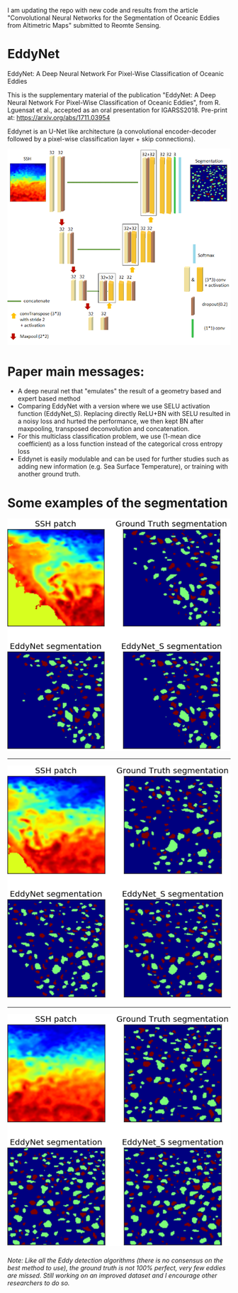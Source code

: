 
I am updating the repo with new code and results from the article "Convolutional Neural Networks for the Segmentation of Oceanic Eddies from Altimetric Maps" submitted to Reomte Sensing.

# EddyNet

EddyNet: A Deep Neural Network For Pixel-Wise Classification of Oceanic Eddies

This is the supplementary material of the publication "EddyNet: A Deep Neural Network For Pixel-Wise Classification of Oceanic Eddies", from R. Lguensat et al., accepted as an oral presentation for IGARSS2018. Pre-print at: https://arxiv.org/abs/1711.03954

Eddynet is an U-Net like architecture (a convolutional encoder-decoder followed by a pixel-wise classification layer + skip connections). <br />

![](unetschema.png)

# Paper main messages:
* A deep neural net that "emulates" the result of a geometry based and expert based method 
* Comparing EddyNet with a version where we use SELU activation function (EddyNet_S). Replacing directly ReLU+BN with SELU resulted in a noisy loss and hurted the performance, we then kept BN after maxpooling, transposed deconvolution and concatenation.
* For this multiclass classification problem, we use (1-mean dice coefficient) as a loss function instead of the categorical cross entropy loss
* Eddynet is easily modulable and can be used for further studies such as adding new information (e.g. Sea Surface Temperature), or training with another ground truth.

# Some examples of the segmentation
![](example_eddynet.png)
<hr>


![](example_eddynet2.png)
<hr>


![](example_eddynet3.png)


###### Note: Like all the Eddy detection algorithms (there is no consensus on the best method to use), the ground truth is not 100% perfect, very few eddies are missed. Still working on an improved dataset and I encourage other researchers to do so.

